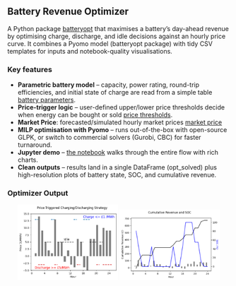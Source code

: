 ## Battery Revenue Optimizer

A Python package [batteryopt](https://github.com/SwatiInd/Battery-Revenue-Optimizer/tree/main/batteryopt) that maximises a battery’s day-ahead revenue by optimising charge, discharge, and idle decisions against an hourly price curve.
It combines a Pyomo model (batteryopt package) with tidy CSV templates for inputs and notebook-quality visualisations.

### Key features
- **Parametric battery model** – capacity, power rating, round-trip efficiencies, and initial state of charge are read from a simple table [battery parameters](https://github.com/SwatiInd/Battery-Revenue-Optimizer/blob/main/data/battery_parameters.csv). 
- **Price-trigger logic** – user-defined upper/lower price thresholds decide when energy can be bought or sold [price thresholds](https://github.com/SwatiInd/Battery-Revenue-Optimizer/blob/main/data/price_thresholds.csv).
- **Market Price**: forecasted/simulated hourly market prices [market price](https://github.com/SwatiInd/Battery-Revenue-Optimizer/blob/main/data/market_prices.csv)
- **MILP optimisation with Pyomo** – runs out-of-the-box with open-source GLPK, or switch to commercial solvers (Gurobi, CBC) for faster turnaround.
- **Jupyter demo** – [the notebook](https://github.com/SwatiInd/Battery-Revenue-Optimizer/blob/main/Price%20Strategy%20-%20Revenue%20and%20SOC.ipynb) walks through the entire flow with rich charts.
- **Clean outputs** – results land in a single DataFrame (opt_solved) plus high-resolution plots of battery state, SOC, and cumulative revenue.

### Optimizer Output

<p align="center">
  <img src="./figures/Battery State vs. Prices.png"   width="45%" />
  <img src="./figures/revenue_soc.png"   width="45%" />
</p>


